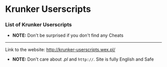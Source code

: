 # Krunker Userscripts
### List of Krunker Userscripts
- **NOTE:** Don't be surprised if you don't find any Cheats

---

Link to the website: http://krunker-userscripts.wex.pl/
- **NOTE:** Don't care about *.pl* and `http://`. Site is fully English and Safe
